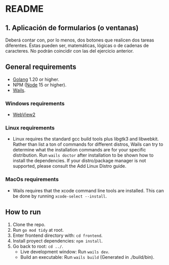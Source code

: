 # README

## 1. Aplicación de formularios (o ventanas)

Deberá contar con, por lo menos, dos botones que realicen dos tareas diferentes. Éstas pueden ser, matemáticas, lógicas o de cadenas de caracteres. No podrán coincidir con las del ejercicio anterior.

## General requirements

- [Golang](https://go.dev/doc/install) 1.20 or higher.
- NPM ([Node](https://nodejs.org/en/download/prebuilt-installer/current) 15 or higher).
- [Wails](https://wails.io/docs/gettingstarted/installation).

### Windows requirements

- [WebView2](https://developer.microsoft.com/en-us/microsoft-edge/webview2/?form=MA13LH)

### Linux requirements

- Linux requires the standard gcc build tools plus libgtk3 and libwebkit. Rather than list a ton of commands for different distros, Wails can try to determine what the installation commands are for your specific distribution. Run `wails doctor` after installation to be shown how to install the dependencies. If your distro/package manager is not supported, please consult the Add Linux Distro guide.

### MacOs requirements

- Wails requires that the xcode command line tools are installed. This can be done by running `xcode-select --install`.

## How to run

1) Clone the repo.
2) Run `go mod tidy` at root.
3) Enter frontend directory with: `cd frontend`.
4) Install proyect dependencies: `npm install`.
5) Go back to root: `cd ../`.
    - Live development window: Run `wails dev`.
    - Build an executable: Run `wails build` (Generated in ./build/bin).
